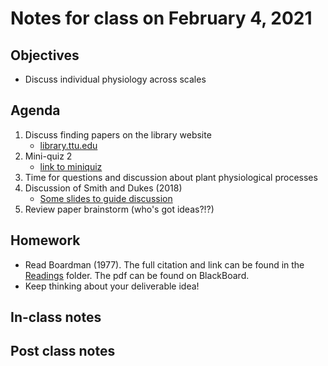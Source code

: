 # Notes for class on February 4, 2021

## Objectives
* Discuss individual physiology across scales

## Agenda
1. Discuss finding papers on the library website
	- [library.ttu.edu](library.ttu.edu)
2. Mini-quiz 2
	- [link to miniquiz](../MiniQuizzes/miniquiz2_02.04.2021.md)
3. Time for questions and discussion about plant physiological processes
4. Discussion of Smith and Dukes (2018)
	- [Some slides to guide discussion](../Readings/Lecture_slides/slides_02.04.2021.pdf)
5. Review paper brainstorm (who's got ideas?!?)

## Homework
- Read Boardman (1977). The full citation and link can be found in the 
[Readings](../Readings) folder. The pdf can be found on BlackBoard.
- Keep thinking about your deliverable idea!

## In-class notes

## Post class notes
